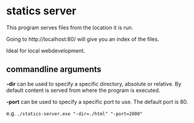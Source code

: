 # statics server

This program serves files from the location it is run.

Going to http://localhost:80/ will give you an index of the files.

Ideal for local webdevelopment.

## commandline arguments

**-dir** can be used to specify a specific directory, absolute or relative. By default content is served from where the program is executed.

**-port** can be used to specify a specific port to use. The default port is 80.

e.g. ```./statics-server.exe "-dir=./html" "-port=2000"```